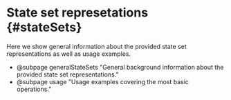 # State set represetations {#stateSets}

Here we show general information about the provided state set representations as well as usage examples.

* @subpage generalStateSets "General background information about the provided state set representations."
* @subpage usage "Usage examples covering the most basic operations."
